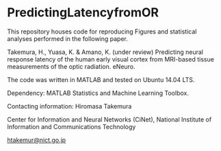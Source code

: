 # PredictingLatencyfromOR

This repository houses code for reproducing Figures and statistical analyses performed in the following paper.

Takemura, H., Yuasa, K. & Amano, K. (under review) Predicting neural response latency of the human early visual cortex from MRI-based tissue measurements of the optic radiation. eNeuro. 

The code was written in MATLAB and tested on Ubuntu 14.04 LTS. 

Dependency: MATLAB Statistics and Machine Learning Toolbox.

Contacting information: 
Hiromasa Takemura

Center for Information and Neural Networks (CiNet),
National Institute of Information and Communications Technology

htakemur@nict.go.jp
